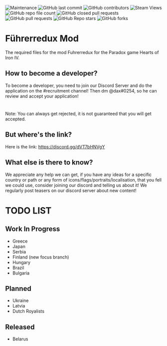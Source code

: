 ![Maintenance](https://img.shields.io/badge/Maintained-Yes-green)
![GitHub last commit](https://img.shields.io/github/last-commit/dax0102/fuhrerredux-mod)
![GitHub contributors](https://img.shields.io/github/contributors/dax0102/fuhrerredux-mod)
![Steam Views](https://img.shields.io/steam/views/2419457479?label=Steam%20Workshop%20Views)
![GitHub repo file count](https://img.shields.io/github/directory-file-count/dax0102/fuhrerredux-mod)
![GitHub closed pull requests](https://img.shields.io/github/issues-pr-closed/dax0102/fuhrerredux-mod)
![GitHub pull requests](https://img.shields.io/github/issues-pr/dax0102/fuhrerredux-mod)
![GitHub Repo stars](https://img.shields.io/github/stars/dax0102/fuhrerredux-mod?style=social)
![GitHub forks](https://img.shields.io/github/forks/dax0102/fuhrerredux-mod?style=social)
# Führerredux Mod
The required files for the mod Fuhrerredux for the Paradox game Hearts of Iron IV.
## How to become a developer?
To become a developer, you need to join our Discord Server and do the application on the #recruitment channel! Then dm @dax#0254, so he can review and accept your
application!
# 
Note: You can always get rejected, it is not guaranteed that you will get accepted.
## But where's the link?
Here is the link:
https://discord.gg/dVT7bHNVgY
## What else is there to know?
We appreciate any help we can get, if you have any ideas for a specific country or path or any form of icons/flags/portraits/localisation, that you fell we could use, consider joining our discord and telling us about it!
We regularly post teasers on our discord server about new content!
# TODO LIST
## Work In Progress
- Greece
- Japan
- Serbia
- Finland (new focus branch)
- Hungary
- Brazil
- Bulgaria
## Planned
- Ukraine
- Latvia
- Dutch Royalists
## Released
- Belarus
